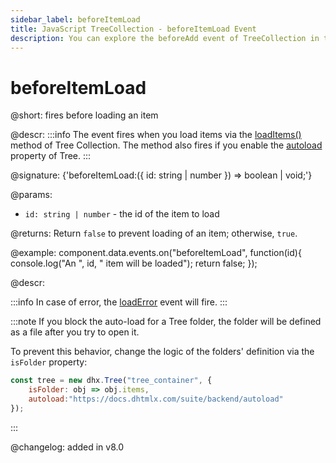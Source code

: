 ```yaml
---
sidebar_label: beforeItemLoad
title: JavaScript TreeCollection - beforeItemLoad Event 
description: You can explore the beforeAdd event of TreeCollection in the documentation of the DHTMLX JavaScript UI library. Browse developer guides and API reference, try out code examples and live demos, and download a free 30-day evaluation version of DHTMLX Suite 7.
---
```


# beforeItemLoad

@short: fires before loading an item

@descr:
:::info
The event fires when you load items via the <a href="../treecollection_loaditems_method/">loadItems()</a> method of Tree Collection. The method also fires if you enable the <a href="../../../tree/api/tree_autoload_config">autoload</a> property of Tree.
:::

@signature: {'beforeItemLoad:({ id: string | number }) => boolean | void;'}

@params:
- `id: string | number` - the id of the item to load

@returns:
Return `false` to prevent loading of an item; otherwise, `true`.

@example:
component.data.events.on("beforeItemLoad", function(id){
	console.log("An ", id, " item will be loaded");
    return false;
});

@descr: 

:::info
In case of error, the [loadError](tree_collection/api/treecollection_loaderror_event.md) event will fire.
:::

:::note
If you block the auto-load for a Tree folder, the folder will be defined as a file after you try to open it.

To prevent this behavior, change the logic of the folders' definition via the `isFolder` property:

~~~js {2}
const tree = new dhx.Tree("tree_container", {
    isFolder: obj => obj.items,
	autoload:"https://docs.dhtmlx.com/suite/backend/autoload"
});
~~~
:::

@changelog: added in v8.0